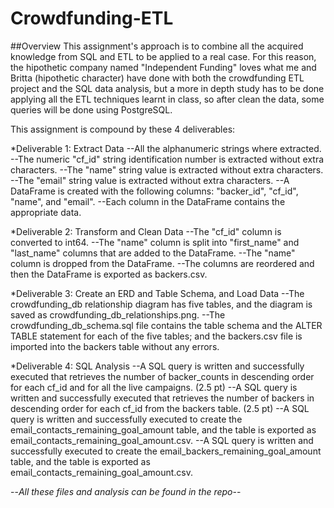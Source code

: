 # Crowdfunding-ETL
##Overview
This assignment's approach is to combine all the acquired knowledge from SQL and ETL to be applied to a real case. For this reason, the hipothetic company named "Independent Funding" loves what me and Britta (hipothetic character) have done with both the crowdfunding ETL project and the SQL data analysis, but a more in depth study has to be done applying all the ETL techniques learnt in class, so after clean the data, some queries will be done using PostgreSQL.

This assignment is compound by these 4 deliverables:

*Deliverable 1: Extract Data
--All the alphanumeric strings where extracted.
--The numeric "cf_id" string identification number is extracted without extra characters.
--The "name" string value is extracted without extra characters.
--The "email" string value is extracted without extra characters.
--A DataFrame is created with the following columns: "backer_id", "cf_id", "name", and "email".
--Each column in the DataFrame contains the appropriate data.

*Deliverable 2: Transform and Clean Data
--The "cf_id" column is converted to int64. 
--The "name" column is split into "first_name" and "last_name" columns that are added to the DataFrame. 
--The "name" column is dropped from the DataFrame.
--The columns are reordered and then the DataFrame is exported as backers.csv.

*Deliverable 3: Create an ERD and Table Schema, and Load Data
--The crowdfunding_db relationship diagram has five tables, and the diagram is saved as crowdfunding_db_relationships.png.
--The crowdfunding_db_schema.sql file contains the table schema and the ALTER TABLE statement for each of the five tables; and the backers.csv file is imported into the backers table without any errors.

*Deliverable 4: SQL Analysis
--A SQL query is written and successfully executed that retrieves the number of backer_counts in descending order for each cf_id and for all the live campaigns. (2.5 pt)
--A SQL query is written and successfully executed that retrieves the number of backers in descending order for each cf_id from the backers table. (2.5 pt)
--A SQL query is written and successfully executed to create the email_contacts_remaining_goal_amount table, and the table is exported as email_contacts_remaining_goal_amount.csv.
--A SQL query is written and successfully executed to create the email_backers_remaining_goal_amount table, and the table is exported as email_contacts_remaining_goal_amount.csv.

--*All these files and analysis can be found in the repo*--
